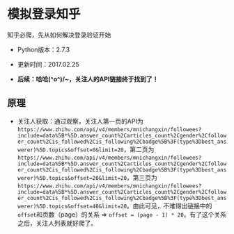 # 模拟登录知乎

知乎必爬，先从如何解决登录验证开始

* Python版本：2.7.3

* 更新时间：2017.02.25

* **后续：哈哈\(^o^)/~，关注人的API链接终于找到了！**

## 原理

* 关注人获取：通过观察，关注人第一页的API为`https://www.zhihu.com/api/v4/members/mnichangxin/followees?include=data%5B*%5D.answer_count%2Carticles_count%2Cgender%2Cfollower_count%2Cis_followed%2Cis_following%2Cbadge%5B%3F(type%3Dbest_answerer)%5D.topics&offset=0&limit=20`，第二页为`https://www.zhihu.com/api/v4/members/mnichangxin/followees?include=data%5B*%5D.answer_count%2Carticles_count%2Cgender%2Cfollower_count%2Cis_followed%2Cis_following%2Cbadge%5B%3F(type%3Dbest_answerer)%5D.topics&offset=20&limit=20`，第三页为`https://www.zhihu.com/api/v4/members/mnichangxin/followees?include=data%5B*%5D.answer_count%2Carticles_count%2Cgender%2Cfollower_count%2Cis_followed%2Cis_following%2Cbadge%5B%3F(type%3Dbest_answerer)%5D.topics&offset=40&limit=20`。由此可见，不难得出链接中的`offset`和页数（page）的关系 => `offset = (page - 1) * 20`。有了这个关系之后，关注人列表就好爬了。
